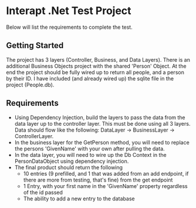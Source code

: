 # Interapt .Net Test Project

Below will list the requirements to complete the test.
## Getting Started
The project has 3 layers (Controller, Business, and Data Layers). There is an additional Business Objects project with the shared 'Person' Object.
At the end the project should be fully wired up to return all people, and a person by their ID. I have included (and already wired up) the sqlite file in the project (People.db).
## Requirements
- Using Dependency Injection, build the layers to pass the data from the data layer up to the controller layer. This must be done using all 3 layers. Data should flow like the following: DataLayer -> BusinessLayer -> ControllerLayer. 
- In the business layer for the GetPerson method, you will need to replace the persons 'GivenName' with your own after pulling the data. 
- In the data layer, you will need to wire up the Db Context in the PersonDataObject using dependency injection. 
- The final product should return the following
    - 10 entries (9 prefilled, and 1 that was added from an add endpoint, if there are more from testing, that's fine) from the get endpoint
    - 1 Entry, with your first name in the 'GivenName' property regardless of the id passed
    - The ability to add a new entry to the database
